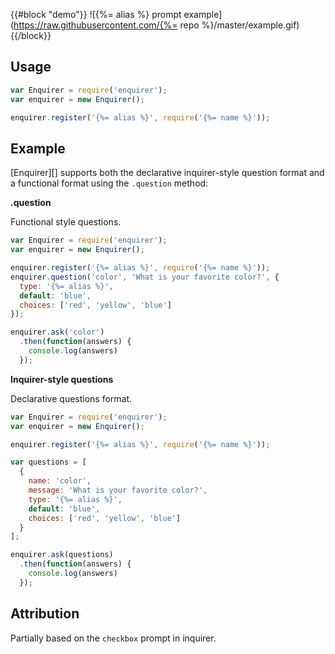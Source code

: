 {{#block "demo"}}
![{%= alias %} prompt example](https://raw.githubusercontent.com/{%= repo %}/master/example.gif)
{{/block}}

## Usage

```js
var Enquirer = require('enquirer');
var enquirer = new Enquirer();

enquirer.register('{%= alias %}', require('{%= name %}'));
```

## Example

[Enquirer][] supports both the declarative inquirer-style question format and a functional format using the `.question` method:

**.question**

Functional style questions.

```js
var Enquirer = require('enquirer');
var enquirer = new Enquirer();

enquirer.register('{%= alias %}', require('{%= name %}'));
enquirer.question('color', 'What is your favorite color?', {
  type: '{%= alias %}',
  default: 'blue',
  choices: ['red', 'yellow', 'blue']
});

enquirer.ask('color')
  .then(function(answers) {
    console.log(answers)
  });
```

**Inquirer-style questions**

Declarative questions format.

```js
var Enquirer = require('enquirer');
var enquirer = new Enquirer();

enquirer.register('{%= alias %}', require('{%= name %}'));

var questions = [
  {
    name: 'color',
    message: 'What is your favorite color?',
    type: '{%= alias %}',
    default: 'blue',
    choices: ['red', 'yellow', 'blue']
  }
];

enquirer.ask(questions)
  .then(function(answers) {
    console.log(answers)
  });
```

## Attribution

Partially based on the `checkbox` prompt in inquirer.